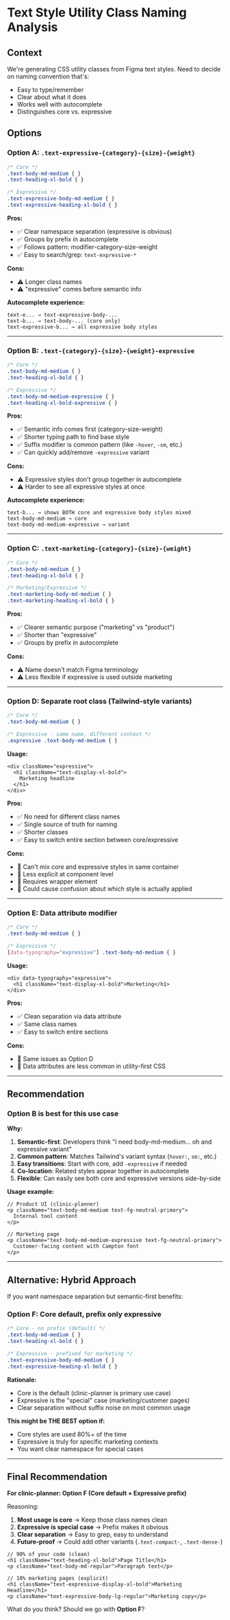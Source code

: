 # Text Style Utility Class Naming Analysis

## Context
We're generating CSS utility classes from Figma text styles. Need to decide on naming convention that's:
- Easy to type/remember
- Clear about what it does
- Works well with autocomplete
- Distinguishes core vs. expressive

## Options

### Option A: `.text-expressive-{category}-{size}-{weight}`
```css
/* Core */
.text-body-md-medium { }
.text-heading-xl-bold { }

/* Expressive */
.text-expressive-body-md-medium { }
.text-expressive-heading-xl-bold { }
```

**Pros:**
- ✅ Clear namespace separation (expressive is obvious)
- ✅ Groups by prefix in autocomplete
- ✅ Follows pattern: modifier-category-size-weight
- ✅ Easy to search/grep: `text-expressive-*`

**Cons:**
- ⚠️ Longer class names
- ⚠️ "expressive" comes before semantic info

**Autocomplete experience:**
```
text-e... → text-expressive-body-...
text-b... → text-body-... (core only)
text-expressive-b... → all expressive body styles
```

---

### Option B: `.text-{category}-{size}-{weight}-expressive`
```css
/* Core */
.text-body-md-medium { }
.text-heading-xl-bold { }

/* Expressive */
.text-body-md-medium-expressive { }
.text-heading-xl-bold-expressive { }
```

**Pros:**
- ✅ Semantic info comes first (category-size-weight)
- ✅ Shorter typing path to find base style
- ✅ Suffix modifier is common pattern (like `-hover`, `-sm`, etc.)
- ✅ Can quickly add/remove `-expressive` variant

**Cons:**
- ⚠️ Expressive styles don't group together in autocomplete
- ⚠️ Harder to see all expressive styles at once

**Autocomplete experience:**
```
text-b... → shows BOTH core and expressive body styles mixed
text-body-md-medium → core
text-body-md-medium-expressive → variant
```

---

### Option C: `.text-marketing-{category}-{size}-{weight}`
```css
/* Core */
.text-body-md-medium { }
.text-heading-xl-bold { }

/* Marketing/Expressive */
.text-marketing-body-md-medium { }
.text-marketing-heading-xl-bold { }
```

**Pros:**
- ✅ Clearer semantic purpose ("marketing" vs "product")
- ✅ Shorter than "expressive"
- ✅ Groups by prefix in autocomplete

**Cons:**
- ⚠️ Name doesn't match Figma terminology
- ⚠️ Less flexible if expressive is used outside marketing

---

### Option D: Separate root class (Tailwind-style variants)
```css
/* Core */
.text-body-md-medium { }

/* Expressive - same name, different context */
.expressive .text-body-md-medium { }
```

**Usage:**
```tsx
<div className="expressive">
  <h1 className="text-display-xl-bold">
    Marketing headline
  </h1>
</div>
```

**Pros:**
- ✅ No need for different class names
- ✅ Single source of truth for naming
- ✅ Shorter classes
- ✅ Easy to switch entire section between core/expressive

**Cons:**
- 🔴 Can't mix core and expressive styles in same container
- 🔴 Less explicit at component level
- 🔴 Requires wrapper element
- 🔴 Could cause confusion about which style is actually applied

---

### Option E: Data attribute modifier
```css
/* Core */
.text-body-md-medium { }

/* Expressive */
[data-typography="expressive"] .text-body-md-medium { }
```

**Usage:**
```tsx
<div data-typography="expressive">
  <h1 className="text-display-xl-bold">Marketing</h1>
</div>
```

**Pros:**
- ✅ Clean separation via data attribute
- ✅ Same class names
- ✅ Easy to switch entire sections

**Cons:**
- 🔴 Same issues as Option D
- 🔴 Data attributes are less common in utility-first CSS

---

## Recommendation

### **Option B** is best for this use case

**Why:**
1. **Semantic-first**: Developers think "I need body-md-medium... oh and expressive variant"
2. **Common pattern**: Matches Tailwind's variant syntax (`hover:`, `sm:`, etc.)
3. **Easy transitions**: Start with core, add `-expressive` if needed
4. **Co-location**: Related styles appear together in autocomplete
5. **Flexible**: Can easily see both core and expressive versions side-by-side

**Usage example:**
```tsx
// Product UI (clinic-planner)
<p className="text-body-md-medium text-fg-neutral-primary">
  Internal tool content
</p>

// Marketing page
<p className="text-body-md-medium-expressive text-fg-neutral-primary">
  Customer-facing content with Campton font
</p>
```

---

## Alternative: Hybrid Approach

If you want namespace separation but semantic-first benefits:

### **Option F: Core default, prefix only expressive**
```css
/* Core - no prefix (default) */
.text-body-md-medium { }
.text-heading-xl-bold { }

/* Expressive - prefixed for marketing */
.text-expressive-body-md-medium { }
.text-expressive-heading-xl-bold { }
```

**Rationale:**
- Core is the default (clinic-planner is primary use case)
- Expressive is the "special" case (marketing/customer pages)
- Clear separation without suffix noise on most common usage

**This might be THE BEST option if:**
- Core styles are used 80%+ of the time
- Expressive is truly for specific marketing contexts
- You want clear namespace for special cases

---

## Final Recommendation

**For clinic-planner: Option F (Core default + Expressive prefix)**

Reasoning:
1. **Most usage is core** → Keep those class names clean
2. **Expressive is special case** → Prefix makes it obvious
3. **Clear separation** → Easy to grep, easy to understand
4. **Future-proof** → Could add other variants (`.text-compact-`, `.text-dense-`)

```tsx
// 90% of your code (clean)
<h1 className="text-heading-xl-bold">Page Title</h1>
<p className="text-body-md-regular">Paragraph text</p>

// 10% marketing pages (explicit)
<h1 className="text-expressive-display-xl-bold">Marketing Headline</h1>
<p className="text-expressive-body-lg-regular">Marketing copy</p>
```

What do you think? Should we go with **Option F**?
